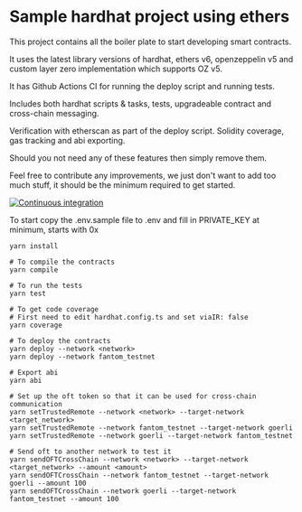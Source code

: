 # Sample hardhat project using ethers

This project contains all the boiler plate to start developing smart contracts.

It uses the latest library versions of hardhat, ethers v6, openzeppelin v5 and custom layer zero implementation which supports OZ v5.

It has Github Actions CI for running the deploy script and running tests.

Includes both hardhat scripts & tasks, tests, upgradeable contract and cross-chain messaging.

Verification with etherscan as part of the deploy script. Solidity coverage, gas tracking and abi exporting.

Should you not need any of these features then simply remove them.

Feel free to contribute any improvements, we just don't want to add too much stuff, it should be the minimum required to get started.

[![Continuous integration](https://github.com/0xSamwitch/hardhat-starter-contracts-ethers/actions/workflows/main.yml/badge.svg)](https://github.com/0xSamWitch/hardhat-starter-contracts-ethers/actions/workflows/main.yml)

To start copy the .env.sample file to .env and fill in PRIVATE_KEY at minimum, starts with 0x

```shell
yarn install

# To compile the contracts
yarn compile

# To run the tests
yarn test

# To get code coverage
# First need to edit hardhat.config.ts and set viaIR: false
yarn coverage

# To deploy the contracts
yarn deploy --network <network>
yarn deploy --network fantom_testnet

# Export abi
yarn abi

# Set up the oft token so that it can be used for cross-chain communication
yarn setTrustedRemote --network <network> --target-network <target_network>
yarn setTrustedRemote --network fantom_testnet --target-network goerli
yarn setTrustedRemote --network goerli --target-network fantom_testnet

# Send oft to another network to test it
yarn sendOFTCrossChain --network <network> --target-network <target_network> --amount <amount>
yarn sendOFTCrossChain --network fantom_testnet --target-network goerli --amount 100
yarn sendOFTCrossChain --network goerli --target-network fantom_testnet --amount 100
```
